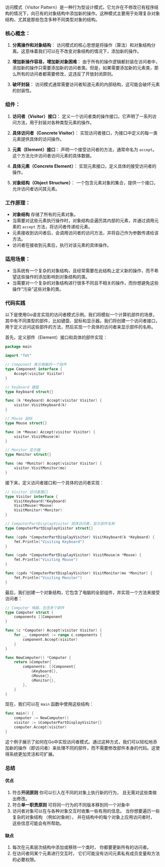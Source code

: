 
访问模式（Visitor Pattern）是一种行为型设计模式，它允许在不修改已有程序结构的情况下，向已有的对象结构中添加新的操作。这种模式主要用于处理复杂对象结构，尤其是那些包含多种不同类型对象的结构。

### 核心概念：

1. **分离操作和对象结构**：
   访问模式的核心思想是将操作（算法）和对象结构分离。这意味着我们可以在不改变对象结构的情况下，添加新的操作。

2. **增加新操作容易，增加新对象困难**：
   由于所有的操作逻辑都封装在访问者中，添加新的操作只需要添加新的访问者类。但是，如果需要添加新的元素类，那么所有的访问者都需要修改，这违反了开放封闭原则。

3. **破坏封装**：
   访问模式通常需要访问者知道元素的内部结构，这可能会破坏元素的封装性。

### 组件：

1. **访问者（Visitor）接口**：
   定义一个访问者类的操作接口。它声明了一系列访问方法，用于封装对各种类型元素的操作。

2. **具体访问者（Concrete Visitor）**：
   实现访问者接口，为接口中定义的每一类元素提供具体的访问操作。

3. **元素（Element）接口**：
   声明一个接受访问者的方法，通常命名为 `accept`。这个方法允许访问者访问元素的具体数据。

4. **具体元素（Concrete Element）**：
   实现元素接口，定义具体的接受访问者的操作。

5. **对象结构（Object Structure）**：
   一个包含元素对象的集合，提供一个接口，允许访问者访问其元素。

### 工作原理：

- **对象结构** 存储了所有的元素对象。
- 当需要对这些元素执行操作时，对象结构会遍历其内部的元素，并通过调用元素的 `accept` 方法，将访问者传递给元素。
- 元素接收到访问者后，会调用访问者的访问方法，并将自己作为参数传递给该方法。
- 访问者在接收到元素后，执行对该元素的具体操作。

### 适用场景：

- 当系统有一个复杂的对象结构，且经常需要在此结构上定义新的操作，而不希望这些操作的添加影响到对象结构的类。
- 当需要对一个复杂的对象结构进行很多不同且不相关的操作，而你想避免这些操作“污染”这些对象的类。

### 代码实践
以下是使用Go语言实现的访问者模式示例。我们将模拟一个计算机部件的场景，其中有不同类型的部件，比如键盘、鼠标和显示器。我们将创建一个访问者接口，用于定义访问这些部件的方法，然后实现一个具体的访问者来显示部件的名称。

首先，定义部件（Element）接口和具体的部件实现：

```go
package main

import "fmt"

// Component 表示电脑的一个组件
type Component interface {
    Accept(visitor Visitor)
}

// Keyboard 键盘
type Keyboard struct{}

func (k *Keyboard) Accept(visitor Visitor) {
    visitor.VisitKeyboard(k)
}

// Mouse 鼠标
type Mouse struct{}

func (m *Mouse) Accept(visitor Visitor) {
    visitor.VisitMouse(m)
}

// Monitor 显示器
type Monitor struct{}

func (mo *Monitor) Accept(visitor Visitor) {
    visitor.VisitMonitor(mo)
}
```

接下来，定义访问者接口和一个具体的访问者实现：

```go
// Visitor 访问者接口
type Visitor interface {
    VisitKeyboard(*Keyboard)
    VisitMouse(*Mouse)
    VisitMonitor(*Monitor)
}

// ComputerPartDisplayVisitor 具体访问者，显示部件名称
type ComputerPartDisplayVisitor struct{}

func (cpdv *ComputerPartDisplayVisitor) VisitKeyboard(k *Keyboard) {
    fmt.Println("Visiting Keyboard")
}

func (cpdv *ComputerPartDisplayVisitor) VisitMouse(m *Mouse) {
    fmt.Println("Visiting Mouse")
}

func (cpdv *ComputerPartDisplayVisitor) VisitMonitor(mo *Monitor) {
    fmt.Println("Visiting Monitor")
}
```

最后，我们创建一个对象结构，它包含了电脑的全部组件，并实现一个方法来接受访问者：

```go
// Computer 电脑，包含多个部件
type Computer struct {
    components []Component
}

func (c *Computer) Accept(visitor Visitor) {
    for _, component := range c.components {
        component.Accept(visitor)
    }
}

func NewComputer() *Computer {
    return &Computer{
        components: []Component{
            &Keyboard{},
            &Mouse{},
            &Monitor{},
        },
    }
}
```

现在，我们可以在 `main` 函数中使用这些结构：

```go
func main() {
    computer := NewComputer()
    visitor := &ComputerPartDisplayVisitor{}
    computer.Accept(visitor)
}
```

这个例子展示了如何在Go中实现访问者模式。通过这种方式，我们可以轻松地添加新的操作（即访问者）来处理不同的部件，而不需要修改部件本身的代码。这使得系统更加灵活和可扩展。
### 总结

#### 优点
1. 符合**开闭原则** 你可以引入在不同的对象上执行新的行为， 且无需对这些类做出修改。
2. 符合**单一职责原则** 可将同一行为的不同版本移到同一个对象中
3. 访问者对象可以在与各种对象交互时收集一些有用的信息。 当你想要遍历一些复杂的对象结构 （例如对象树）， 并在结构中的每个对象上应用访问者时， 这些信息可能会有所帮助。

#### 缺点
1. 每次在元素层次结构中添加或移除一个类时， 你都要更新所有的访问者。
2. 在访问者同某个元素进行交互时， 它们可能没有访问元素私有成员变量和方法的必要权限。